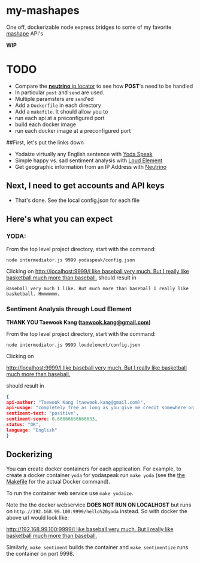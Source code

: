 # my-mashapes

One off, dockerizable node express bridges to some of my favorite [mashape](https://www.mashape.com) API's

**WIP**

# TODO
* Compare the [**neutrino** ip locator](./neutrino/mashape-example.js) to see how **POST**'s need to be handled
 * In particular `post` and `send` are used.
 * Multiple paramsters are `send`'ed
* Add a `Dockerfile` in each directory
* Add a `makefile`. It should allow you to
 * run each api at a preconfigured port
 * build each docker image
 * run each docker image at a preconfigured port

##First, let's put the links down

* Yodaize virtually any English sentence with [Yoda Speak](https://www.mashape.com/ismaelc/yoda-speak)
* Simple happy vs. sad sentiment analysis with [Loud Element](https://www.mashape.com/loudelement/free-natural-language-processing-service)
* Get geographic information from an IP Address with [Neutrino](https://www.mashape.com/neutrinoapi/ip-info)

## Next, I need to get accounts and API keys

* That's done. See the local config.json for each file

## Here's what you can expect

### YODA:

From the top level project directory, start with the command:
```
node intermediator.js 9999 yodaspeak/config.json
```

Clicking on 
[http://localhost:9999/I like baseball very much. But I really like basketball much more than baseball.](http://localhost:9999/I%20like%20baseball%20very%20much.%20But%20I%20really%20like%20basketball%20much%20more%20than%20baseball.)
should result in 
```
Baseball very much I like. But much more than baseball I really like basketball. Hmmmmmm.
```

### Sentiment Analysis through Loud Element

**THANK YOU Taewook Kang (taewook.kang@gmail.com)**

From the top level project directory, start with the command:
```
node intermediator.js 9999 loudelement/config.json
```

Clicking on 

[http://localhost:9999/I like baseball very much. But I really like basketball much more than baseball.](http://localhost:9999/I%20like%20baseball%20very%20much.%20But%20I%20really%20like%20basketball%20much%20more%20than%20baseball.)

should result in 
```json
{
api-author: "Taewook Kang (taewook.kang@gmail.com)",
api-usage: "completely free as long as you give me credit somewhere on your website.",
sentiment-text: "positive",
sentiment-score: 0.66666666666633,
status: "OK",
language: "English"
}
```
## Dockerizing

You can create docker containers for each application.
For example, to create a docker container `yoda` for yodaspeak run
`make yoda` (see the [the Makefile](./Makefile) for the actual Docker command).

To run the container web service use `make yodaize`.

Note the the docker webservice **DOES NOT RUN ON LOCALHOST** but runs on 
`http://192.168.99.100:9999/hello%20yoda` instead. So with docker the above
url would look like:

[http://192.168.99.100:9999/I like baseball very much. But I really like basketball much more than baseball.](http://192.168.99.100:9999/I%20like%20baseball%20very%20much.%20But%20I%20really%20like%20basketball%20much%20more%20than%20baseball.)

Similarly, `make sentiment` builds the container
and `make sentimentize` runs the container on
port 9998.

